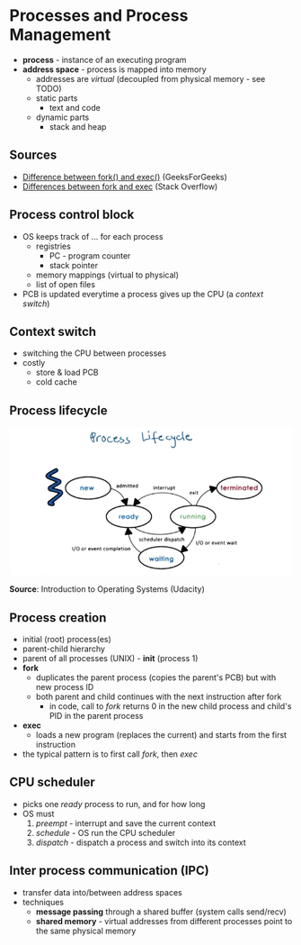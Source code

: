 # Processes and Process Management
- **process** - instance of an executing program
- **address space** - process is mapped into memory
    - addresses are _virtual_ (decoupled from physical memory - see TODO)
    - static parts
        - text and code
    - dynamic parts
        - stack and heap

## Sources
- [Difference between fork() and exec()](https://www.geeksforgeeks.org/difference-fork-exec/) (GeeksForGeeks)
- [Differences between fork and exec](https://stackoverflow.com/questions/1653340/differences-between-fork-and-exec) (Stack Overflow)

## Process control block
- OS keeps track of ... for each process
    - registries
        - PC - program counter
        - stack pointer
    - memory mappings (virtual to physical)
    - list of open files
- PCB is updated everytime a process gives up the CPU (a _context switch_)

## Context switch
- switching the CPU between processes
- costly
    - store & load PCB
    - cold cache

## Process lifecycle
![](_img/process-lifecycle.png)

**Source**: Introduction to Operating Systems (Udacity)

## Process creation
- initial (root) process(es)
- parent-child hierarchy
- parent of all processes (UNIX) - **init** (process 1)
- **fork**
    - duplicates the parent process (copies the parent's PCB) but with new process ID
    - both parent and child continues with the next instruction after fork
        - in code, call to _fork_ returns 0 in the new child process and child's PID in the parent process
- **exec**
    - loads a new program (replaces the current) and starts from the first instruction
- the typical pattern is to first call _fork_, then _exec_

## CPU scheduler
- picks one _ready_ process to run, and for how long
- OS must
    1. _preempt_ - interrupt and save the current context
    2. _schedule_ - OS run the CPU scheduler
    3. _dispatch_ - dispatch a process and switch into its context

## Inter process communication (IPC)
- transfer data into/between address spaces
- techniques
    - **message passing** through a shared buffer (system calls send/recv)
    - **shared memory** - virtual addresses from different processes point to the same physical memory